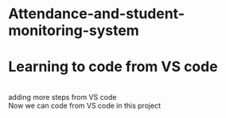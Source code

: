 # Attendance-and-student-monitoring-system
<h1>Learning to code from VS code</h1> <br>
adding more steps from VS code 
<br>
Now we can code from VS code in this project 
